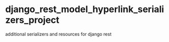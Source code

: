 django_rest_model_hyperlink_serializers_project
===============================================

additional serializers and resources for django rest
